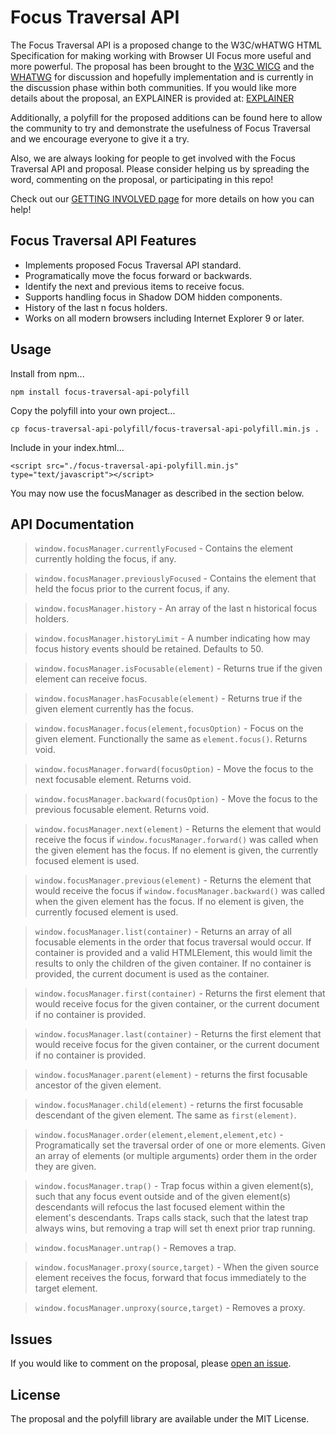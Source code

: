 # Focus Traversal API

The Focus Traversal API is a proposed change to the W3C/wHATWG HTML Specification for making working with Browser UI Focus more useful and more powerful.  The proposal has been brought to the [W3C WICG](https://discourse.wicg.io/t/proposal-focus-traversal-api/3427) and the [WHATWG](https://github.com/whatwg/html/issues/4784) for discussion and hopefully implementation and is currently in the discussion phase within both communities. If you would like more details about the proposal, an EXPLAINER is provided at: [EXPLAINER](./EXPLAINER.md)

Additionally, a polyfill for the proposed additions can be found here to allow the community to try and demonstrate the usefulness of Focus Traversal and we encourage everyone to give it a try.

Also, we are always looking for people to get involved with the Focus Traversal API and proposal. Please consider helping us by spreading the word, commenting on the proposal, or participating in this repo!

Check out our [GETTING INVOLVED page](./GET_INVOLVED.md) for more details on how you can help!

## Focus Traversal API Features

 - Implements proposed Focus Traversal API standard.
 - Programatically move the focus forward or backwards.
 - Identify the next and previous items to receive focus.
 - Supports handling focus in Shadow DOM hidden components.
 - History of the last n focus holders.
 - Works on all modern browsers including Internet Explorer 9 or later.

## Usage

Install from npm...

```
npm install focus-traversal-api-polyfill
```

Copy the polyfill into your own project...

```shell
cp focus-traversal-api-polyfill/focus-traversal-api-polyfill.min.js .
```

Include in your index.html...

```
<script src="./focus-traversal-api-polyfill.min.js" type="text/javascript"></script>
```

You may now use the focusManager as described in the section below.

## API Documentation

> `window.focusManager.currentlyFocused` - Contains the element currently holding the focus, if any.

> `window.focusManager.previouslyFocused` - Contains the element that held the focus prior to the current focus, if any.

> `window.focusManager.history` - An array of the last n historical focus holders.

> `window.focusManager.historyLimit` - A number indicating how may focus history events should be retained. Defaults to 50.

> `window.focusManager.isFocusable(element)` - Returns true if the given element can receive focus.

> `window.focusManager.hasFocusable(element)` - Returns true if the given element currently has the focus.

> `window.focusManager.focus(element,focusOption)` - Focus on the given element. Functionally the same as `element.focus()`. Returns void.

> `window.focusManager.forward(focusOption)` - Move the focus to the next focusable element.  Returns void.

> `window.focusManager.backward(focusOption)` - Move the focus to the previous focusable element.  Returns void.

> `window.focusManager.next(element)` - Returns the element that would receive the focus if `window.focusManager.forward()` was called when the given element has the focus.  If no element is given, the currently focused element is used.

> `window.focusManager.previous(element)` - Returns the element that would receive the focus if `window.focusManager.backward()` was called when the given element has the focus.  If no element is given, the currently focused element is used.

> `window.focusManager.list(container)` - Returns an array of all focusable elements in the order that focus traversal would occur. If container is provided and a valid HTMLElement, this would limit the results to only the children of the given container. If no container is provided, the current document is used as the container.

> `window.focusManager.first(container)` - Returns the first element that would receive focus for the given container, or the current document if no container is provided.

> `window.focusManager.last(container)` - Returns the first element that would receive focus for the given container, or the current document if no container is provided.

> `window.focusManager.parent(element)` - returns the first focusable ancestor of the given element.

> `window.focusManager.child(element)` - returns the first focusable descendant of the given element. The same as `first(element)`.

> `window.focusManager.order(element,element,element,etc)` - Programatically set the traversal order of one or more elements. Given an array of elements (or multiple arguments) order them in the order they are given.

> `window.focusManager.trap()` - Trap focus within a given element(s), such that any focus event outside and of the given element(s) descendants will refocus the last focused element within the element's descendants. Traps calls stack, such that the latest trap always wins, but removing a trap will set th enext prior trap running.

> `window.focusManager.untrap()` - Removes a trap.

> `window.focusManager.proxy(source,target)` - When the given source element receives the focus, forward that focus immediately to the target element.

> `window.focusManager.unproxy(source,target)` - Removes a proxy.

## Issues

If you would like to comment on the proposal, please [open an issue](https://github.com/awesomeeng/FocusTraversalAPI/issues).

## License

The proposal and the polyfill library are available under the MIT License.
